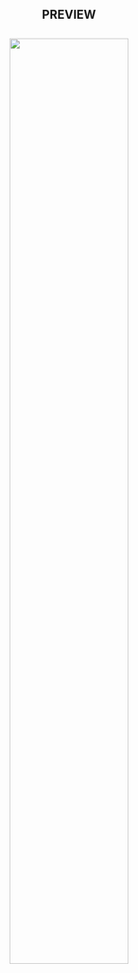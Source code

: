  <h2  align="center"> PREVIEW  <h2>
        
      
 <p align="center">
<img src="https://media.giphy.com/media/WmShth2TYaty7I7hrV/giphy.gif" style="width: 65%;">
</p>
